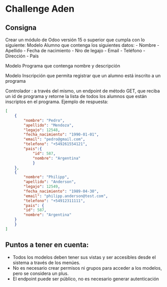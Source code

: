 # Challenge Aden
## Consigna
Crear un módulo de Odoo versión 15 o superior que cumpla con lo siguiente:
Modelo Alumno que contenga los siguientes datos:
    - Nombre
    - Apellido
    - Fecha de nacimiento
    - Nro de legajo
    - Email
    - Teléfono
    - Dirección
    - País

Modelo Programa que contenga nombre y descripción

Modelo Inscripción que permita registrar que un alumno está inscrito a un programa

Controlador : a través del mismo, un endpoint de método GET, que reciba un id de
programa y retorne la lista de todos los alumnos que están inscriptos en el
programa. Ejemplo de respuesta:
```json
[
    {
        "nombre": "Pedro",
        "apellido": "Mendoza",
        "legajo": 12548,
        "fecha_nacimiento": "1990-01-01",
        "email": "pedro@gmail.com",
        "telefono": "+549261554121",
        "pais":{
            "id": 587,
            "nombre": "Argentina"
            }
    },
    {
        "nombre": "Philipp",
        "apellido": "Anderson",
        "legajo": 12549,
        "fecha_nacimiento": "1989-04-30",
        "email": "philipp.anderson@test.com",
        "telefono": "+54912311111",
        "pais": {
        "id": 587,
        "nombre": "Argentina"
    }
    }
]
```
## Puntos a tener en cuenta:
- Todos los modelos deben tener sus vistas y ser accesibles desde el sistema a través
de los menúes.
- No es necesario crear permisos ni grupos para acceder a los modelos, pero se
considera un plus.
- El endpoint puede ser público, no es necesario generar autenticación
